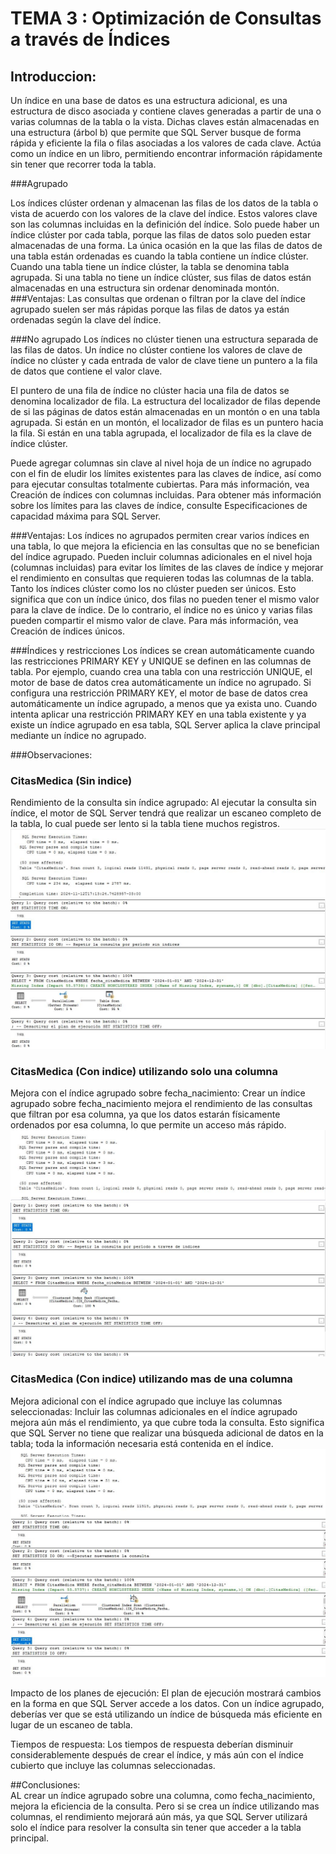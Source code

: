 # TEMA 3 : Optimización de Consultas a través de Índices 

## **Introduccion**: <br>
Un índice en una base de datos es una estructura adicional, es una estructura de disco asociada y contiene claves generadas a partir de una o varias columnas de la tabla o la vista. Dichas claves están almacenadas en una estructura (árbol b) que permite que SQL Server busque de forma rápida y eficiente la fila o filas asociadas a los valores de cada clave. 
Actúa como un índice en un libro, permitiendo encontrar información rápidamente sin tener que recorrer toda la tabla.

###Agrupado

Los índices clúster ordenan y almacenan las filas de los datos de la tabla o vista de acuerdo con los valores de la clave del índice. Estos valores clave son las columnas incluidas en la definición del índice. Solo puede haber un índice clúster por cada tabla, porque las filas de datos solo pueden estar almacenadas de una forma.
La única ocasión en la que las filas de datos de una tabla están ordenadas es cuando la tabla contiene un índice clúster. Cuando una tabla tiene un índice clúster, la tabla se denomina tabla agrupada. Si una tabla no tiene un índice clúster, sus filas de datos están almacenadas en una estructura sin ordenar denominada montón.
###Ventajas:
Las consultas que ordenan o filtran por la clave del índice agrupado suelen ser más rápidas porque las filas de datos ya están ordenadas según la clave del índice.

###No agrupado
Los índices no clúster tienen una estructura separada de las filas de datos. Un índice no clúster contiene los valores de clave de índice no clúster y cada entrada de valor de clave tiene un puntero a la fila de datos que contiene el valor clave.

El puntero de una fila de índice no clúster hacia una fila de datos se denomina localizador de fila. La estructura del localizador de filas depende de si las páginas de datos están almacenadas en un montón o en una tabla agrupada. Si están en un montón, el localizador de filas es un puntero hacia la fila. Si están en una tabla agrupada, el localizador de fila es la clave de índice clúster.

Puede agregar columnas sin clave al nivel hoja de un índice no agrupado con el fin de eludir los límites existentes para las claves de índice, así como para ejecutar consultas totalmente cubiertas. Para más información, vea Creación de índices con columnas incluidas. Para obtener más información sobre los límites para las claves de índice, consulte Especificaciones de capacidad máxima para SQL Server.

###Ventajas:
Los índices no agrupados permiten crear varios índices en una tabla, lo que mejora la eficiencia en las consultas que no se benefician del índice agrupado.
Pueden incluir columnas adicionales en el nivel hoja (columnas incluidas) para evitar los límites de las claves de índice y mejorar el rendimiento en consultas que requieren todas las columnas de la tabla.
Tanto los índices clúster como los no clúster pueden ser únicos. Esto significa que con un índice único, dos filas no pueden tener el mismo valor para la clave de índice. De lo contrario, el índice no es único y varias filas pueden compartir el mismo valor de clave. Para más información, vea Creación de índices únicos.


###Índices y restricciones
Los índices se crean automáticamente cuando las restricciones PRIMARY KEY y UNIQUE se definen en las columnas de tabla. Por ejemplo, cuando crea una tabla con una restricción UNIQUE, el motor de base de datos crea automáticamente un índice no agrupado. Si configura una restricción PRIMARY KEY, el motor de base de datos crea automáticamente un índice agrupado, a menos que ya exista uno. Cuando intenta aplicar una restricción PRIMARY KEY en una tabla existente y ya existe un índice agrupado en esa tabla, SQL Server aplica la clave principal mediante un índice no agrupado.

###Observaciones:<br>
### CitasMedica (Sin indice)
Rendimiento de la consulta sin índice agrupado: Al ejecutar la consulta sin índice,
el motor de SQL Server tendrá que realizar un escaneo completo de la tabla, lo cual puede ser lento si la tabla tiene muchos registros.
![Sin indice](img/tiempo_sin_indice.JPG)
![Sin indice](img/consulta.JPG)

### CitasMedica (Con indice) utilizando solo una columna
Mejora con el índice agrupado sobre fecha_nacimiento: 
Crear un índice agrupado sobre fecha_nacimiento mejora el rendimiento de las consultas que filtran por esa columna, 
ya que los datos estarán físicamente ordenados por esa columna, lo que permite un acceso más rápido.
![Con Indice](img/tiempo_con_indice.JPG)
![Con Indice](img/consulta2.JPG)

### CitasMedica (Con indice) utilizando mas de una columna
Mejora adicional con el índice agrupado que incluye las columnas seleccionadas: 
Incluir las columnas adicionales en el índice agrupado mejora aún más el rendimiento, ya que cubre toda la consulta. 
Esto significa que SQL Server no tiene que realizar una búsqueda adicional de datos en la tabla; 
toda la información necesaria está contenida en el índice.
![Con Indice varias columnas](img/tiempo_con_indice_varias_columnas.JPG)
![Con Indice varias columnas](img/consulta3.JPG)

Impacto de los planes de ejecución: El plan de ejecución mostrará cambios en la forma en que SQL Server accede a los datos.
Con un índice agrupado, deberías ver que se está utilizando un índice de búsqueda más eficiente en lugar de un escaneo de tabla.

Tiempos de respuesta: Los tiempos de respuesta deberían disminuir considerablemente después de crear el índice,
y más aún con el índice cubierto que incluye las columnas seleccionadas.

##Conclusiones:<br>
AL crear un índice agrupado sobre una  columna, como fecha_nacimiento, mejora la eficiencia de la consulta.
Pero si se  crea un índice utilizando mas columnas, el rendimiento mejorará aún más, 
ya que SQL Server utilizará solo el índice para resolver la consulta sin tener que acceder a la tabla principal.


